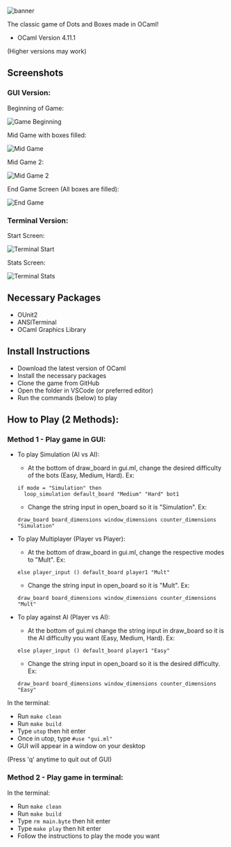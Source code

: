 ![banner](screenshots/banner.png)

The classic game of Dots and Boxes made in OCaml!

- OCaml Version 4.11.1 

(Higher versions may work)

## Screenshots

### GUI Version:

Beginning of Game:

![Game Beginning](screenshots/gui-start-game.png)

Mid Game with boxes filled:

![Mid Game](screenshots/gui-mid-game.png)

Mid Game 2:

![Mid Game 2](screenshots/gui-mid-game-2.png)

End Game Screen (All boxes are filled):

![End Game](screenshots/gui-end-game.png)

### Terminal Version:
Start Screen:

![Terminal Start](screenshots/terminal-start-game.png)

Stats Screen:

![Terminal Stats](screenshots/terminal-stats-scores.png)

## Necessary Packages 
- OUnit2 
- ANSITerminal 
- OCaml Graphics Library 

## Install Instructions
- Download the latest version of OCaml
- Install the necessary packages
- Clone the game from GitHub
- Open the folder in VSCode (or preferred editor)
- Run the commands (below) to play

## How to Play (2 Methods):

### Method 1 - Play game in GUI:
- To play Simulation (AI vs AI): 
  - At the bottom of draw_board in gui.ml, change the desired difficulty of the bots (Easy, Medium, Hard). Ex:   
  ```
  if mode = "Simulation" then
    loop_simulation default_board "Medium" "Hard" bot1
  ```
  - Change the string input in open_board so it is "Simulation". Ex:
  ```
  draw_board board_dimensions window_dimensions counter_dimensions "Simulation"
  ```

- To play Multiplayer (Player vs Player): 
  - At the bottom of draw_board in gui.ml, change the respective modes to "Mult". Ex:   
  ```
  else player_input () default_board player1 "Mult"
  ```
  - Change the string input in open_board so it is "Mult". Ex:
  ```
  draw_board board_dimensions window_dimensions counter_dimensions "Mult"
  ```

- To play against AI (Player vs AI): 
  - At the bottom of gui.ml change the string input in draw_board so it is the AI difficulty you want (Easy, Medium, Hard). Ex: 
  ```
  else player_input () default_board player1 "Easy"
  ```
  - Change the string input in open_board so it is the desired difficulty. Ex:
  ```
  draw_board board_dimensions window_dimensions counter_dimensions "Easy"
  ```
In the terminal:
- Run `make clean` 
- Run `make build`
- Type `utop` then hit enter
- Once in utop, type `#use "gui.ml"`
- GUI will appear in a window on your desktop

(Press 'q' anytime to quit out of GUI)

### Method 2 - Play game in terminal:
In the terminal:
- Run `make clean` 
- Run `make build`
- Type `rm main.byte` then hit enter
- Type `make play` then hit enter
- Follow the instructions to play the mode you want
